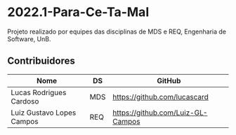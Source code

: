 # 2022.1-Para-Ce-Ta-Mal
Projeto realizado por equipes das disciplinas de MDS e REQ, Engenharia de Software, UnB.

## Contribuidores


|Nome                             | DS        |GitHub                             | 
| --------                        | --------  |--------                           | 
|Lucas Rodrigues Cardoso          | MDS       |https://github.com/lucascard       |                                   
|Luiz Gustavo Lopes Campos        | REQ       |https://github.com/Luiz-GL-Campos  |